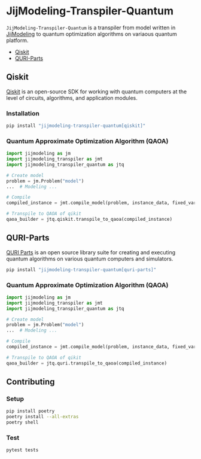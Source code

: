 # JijModeling-Transpiler-Quantum

`JijModeling-Transpiler-Quantum` is a transpiler from model written in [JijModeling]() to quantum optimization algorithms on variaous quantum platform.

- [Qiskit](#qiskit)
- [QURI-Parts](#quri-parts)

## Qiskit

[Qiskit](https://qiskit.org/) is an open-source SDK for working with quantum computers at the level of circuits, algorithms, and application modules.

### Installation

```bash
pip install "jijmodeling-transpiler-quantum[qiskit]"
```

### Quantum Approximate Optimization Algorithm (QAOA)

```python
import jijmodeling as jm
import jijmodeling_transpiler as jmt
import jijmodeling_transpiler_quantum as jtq

# Create model
problem = jm.Problem("model")
...  # Modeling ...

# Compile
compiled_instance = jmt.compile_model(problem, instance_data, fixed_vars)

# Transpile to QAOA of qikit
qaoa_builder = jtq.qiskit.transpile_to_qaoa(compiled_instance)
```


## QURI-Parts

[QURI Parts](https://quri-parts.qunasys.com/) is an open source library suite for creating and executing quantum algorithms on various quantum computers and simulators.

```bash
pip install "jijmodeling-transpiler-quantum[quri-parts]"
```

### Quantum Approximate Optimization Algorithm (QAOA)

```python
import jijmodeling as jm
import jijmodeling_transpiler as jmt
import jijmodeling_transpiler_quantum as jtq

# Create model
problem = jm.Problem("model")
...  # Modeling ...

# Compile
compiled_instance = jmt.compile_model(problem, instance_data, fixed_vars)

# Transpile to QAOA of qikit
qaoa_builder = jtq.quri.transpile_to_qaoa(compiled_instance)
```


## Contributing

### Setup

```bash
pip install poetry
poetry install --all-extras
poetry shell
```

### Test

```bash
pytest tests
```



